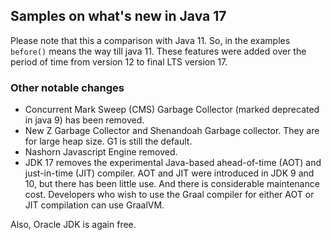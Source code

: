 ## Samples on what's new in Java 17

Please note that this a comparison with Java 11. So, in the examples `before()` 
means the way till java 11. These features were added over the period of time from version 12 to final LTS version 17.

### Other notable changes

* Concurrent Mark Sweep (CMS) Garbage Collector (marked deprecated in java 9) has been removed.
* New Z Garbage Collector and Shenandoah Garbage collector. They are for large heap size. G1 is still the default.
* Nashorn Javascript Engine removed.
* JDK 17 removes the experimental Java-based ahead-of-time (AOT) and just-in-time (JIT) compiler. 
  AOT and JIT were introduced in JDK 9 and 10, but there has been little use. And there is considerable maintenance cost.
  Developers who wish to use the Graal compiler for either AOT or JIT compilation can use GraalVM.

Also, Oracle JDK is again free.
